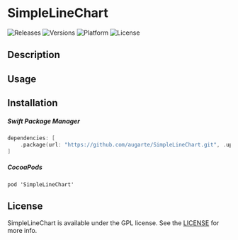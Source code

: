 # SimpleLineChart

![Releases](https://img.shields.io/github/v/release/augarte/SimpleLineChart?include_prereleases)
![Versions](https://img.shields.io/cocoapods/v/SimpleLineChart)
![Platform](https://img.shields.io/cocoapods/p/SimpleLineChart.svg?style=flat)
![License](https://img.shields.io/cocoapods/l/SimpleLineChart.svg?style=flat)

## Description

## Usage

## Installation

##### Swift Package Manager

```swift
dependencies: [
    .package(url: "https://github.com/augarte/SimpleLineChart.git", .upToNextMajor(from: "0.0.1"))
]
```

##### CocoaPods

`pod 'SimpleLineChart'`


## License

SimpleLineChart is available under the GPL license.
See the [LICENSE](https://github.com/augarte/SimpleLineChart/blob/main/LICENSE) for more info.
